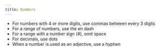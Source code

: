 ```yaml
---
title: Numbers
---
```


* For numbers with 4 or more digits, use commas between every 3 digits
* For a range of numbers, use the en dash
* For a range with a number sign (#), omit space
* For decimals, use dots
* When a number is used as an adjective, use a hyphen

<DosDonts>
    <template #dont>
        <p>5000</p>
        <p>5.999.999</p>
        <p>3-5 days</p>
        <p># 4–6</p>
        <p>25,74%</p>
        <p>7 day trial</p>
    </template>
    <template #do>
        <p>5.000</p>
        <p>5,999,999</p>
        <p>3–5 days</p>
        <p>#4–6</p>
        <p>25.745</p>
        <p>7-day trial</p>
    </template>
</DosDonts>
